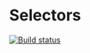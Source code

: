 # Selectors
[![Build status](https://ci.appveyor.com/api/projects/status/iai296smxttm22rh?svg=true)](https://ci.appveyor.com/project/NataliKontakt/selectors)
